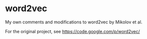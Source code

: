 word2vec
========

My own comments and modifications to word2vec by Mikolov et al.

For the original project, see https://code.google.com/p/word2vec/
